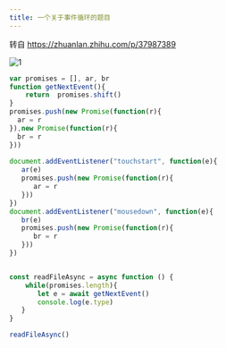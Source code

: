 ```yaml
---
title: 一个关于事件循环的题目
---
```


转自 https://zhuanlan.zhihu.com/p/37987389

![1](https://pic2.zhimg.com/80/v2-722466f3806191ab91752afc12ab3766_hd.jpg)

```js
var promises = [], ar, br
function getNextEvent(){
	return  promises.shift()
}
promises.push(new Promise(function(r){
  ar = r
}),new Promise(function(r){
  br = r
}))
	
document.addEventListener("touchstart", function(e){
   ar(e)
   promises.push(new Promise(function(r){
      ar = r
   }))
})
document.addEventListener("mousedown", function(e){
   br(e) 
   promises.push(new Promise(function(r){
      br = r
   }))
})


const readFileAsync = async function () {
    while(promises.length){
       let e = await getNextEvent()
       console.log(e.type) 
   }
}

readFileAsync()
```